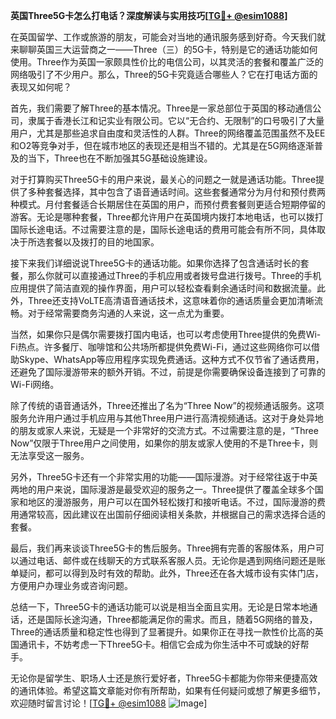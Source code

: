 **英国Three5G卡怎么打电话？深度解读与实用技巧[[TG💪+ @esim1088](https://t.me/s/esim1088)]**

在英国留学、工作或旅游的朋友，可能会对当地的通讯服务感到好奇。今天我们就来聊聊英国三大运营商之一——Three（三）的5G卡，特别是它的通话功能如何使用。Three作为英国一家颇具性价比的电信公司，以其灵活的套餐和覆盖广泛的网络吸引了不少用户。那么，Three的5G卡究竟适合哪些人？它在打电话方面的表现又如何呢？

首先，我们需要了解Three的基本情况。Three是一家总部位于英国的移动通信公司，隶属于香港长江和记实业有限公司。它以“无合约、无限制”的口号吸引了大量用户，尤其是那些追求自由度和灵活性的人群。Three的网络覆盖范围虽然不及EE和O2等竞争对手，但在城市地区的表现还是相当不错的。尤其是在5G网络逐渐普及的当下，Three也在不断加强其5G基础设施建设。

对于打算购买Three5G卡的用户来说，最关心的问题之一就是通话功能。Three提供了多种套餐选择，其中包含了语音通话时间。这些套餐通常分为月付和预付费两种模式。月付套餐适合长期居住在英国的用户，而预付费套餐则更适合短期停留的游客。无论是哪种套餐，Three都允许用户在英国境内拨打本地电话，也可以拨打国际长途电话。不过需要注意的是，国际长途电话的费用可能会有所不同，具体取决于所选套餐以及拨打的目的地国家。

接下来我们详细说说Three5G卡的通话功能。如果你选择了包含通话时长的套餐，那么你就可以直接通过Three的手机应用或者拨号盘进行拨号。Three的手机应用提供了简洁直观的操作界面，用户可以轻松查看剩余通话时间和数据流量。此外，Three还支持VoLTE高清语音通话技术，这意味着你的通话质量会更加清晰流畅。对于经常需要商务沟通的人来说，这一点尤为重要。

当然，如果你只是偶尔需要拨打国内电话，也可以考虑使用Three提供的免费Wi-Fi热点。许多餐厅、咖啡馆和公共场所都提供免费Wi-Fi，通过这些网络你可以借助Skype、WhatsApp等应用程序实现免费通话。这种方式不仅节省了通话费用，还避免了国际漫游带来的额外开销。不过，前提是你需要确保设备连接到了可靠的Wi-Fi网络。

除了传统的语音通话外，Three还推出了名为“Three Now”的视频通话服务。这项服务允许用户通过手机应用与其他Three用户进行高清视频通话。这对于身处异地的朋友或家人来说，无疑是一个非常好的交流方式。不过需要注意的是，“Three Now”仅限于Three用户之间使用，如果你的朋友或家人使用的不是Three卡，则无法享受这一服务。

另外，Three5G卡还有一个非常实用的功能——国际漫游。对于经常往返于中英两地的用户来说，国际漫游是最受欢迎的服务之一。Three提供了覆盖全球多个国家和地区的漫游服务，用户可以在国外轻松拨打和接听电话。不过，国际漫游的费用通常较高，因此建议在出国前仔细阅读相关条款，并根据自己的需求选择合适的套餐。

最后，我们再来谈谈Three5G卡的售后服务。Three拥有完善的客服体系，用户可以通过电话、邮件或在线聊天的方式联系客服人员。无论你是遇到网络问题还是账单疑问，都可以得到及时有效的帮助。此外，Three还在各大城市设有实体门店，方便用户办理业务或咨询问题。

总结一下，Three5G卡的通话功能可以说是相当全面且实用。无论是日常本地通话，还是国际长途沟通，Three都能满足你的需求。而且，随着5G网络的普及，Three的通话质量和稳定性也得到了显著提升。如果你正在寻找一款性价比高的英国通讯卡，不妨考虑一下Three5G卡。相信它会成为你生活中不可或缺的好帮手。

无论你是留学生、职场人士还是旅行爱好者，Three5G卡都能为你带来便捷高效的通讯体验。希望这篇文章能对你有所帮助，如果有任何疑问或想了解更多细节，欢迎随时留言讨论！[[TG💪+ @esim1088](https://t.me/s/esim1088) ![Image](https://i.postimg.cc/4NQfJmqS/Snipaste-2025-05-13-00-14-12.png)]